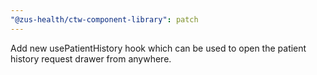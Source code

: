 ```yaml
---
"@zus-health/ctw-component-library": patch
---
```


Add new usePatientHistory hook which can be used to open the patient history request drawer from anywhere.
